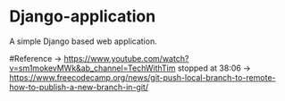 # Django-application
A simple Django based web application. 


#Reference
-> https://www.youtube.com/watch?v=sm1mokevMWk&ab_channel=TechWithTim
stopped at 38:06 
-> https://www.freecodecamp.org/news/git-push-local-branch-to-remote-how-to-publish-a-new-branch-in-git/


